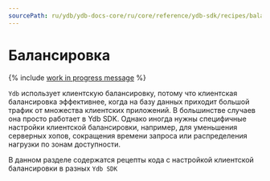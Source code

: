 ```yaml
---
sourcePath: ru/ydb/ydb-docs-core/ru/core/reference/ydb-sdk/recipes/balancing/_includes/index.md
---
```

# Балансировка

{% include [work in progress message](../../_includes/addition.md) %}

`Ydb` использует клиентскую балансировку, потому что клиентская балансировка эффективнее, когда на базу данных приходит большой трафик от множества клиентских приложений. 
В большинстве случаев она просто работает в Ydb SDK. Однако иногда нужны специфичные настройки клиентской балансировки, например, для уменьшения серверных хопов, сокращения времени запроса или распределения нагрузки по зонам доступности.

В данном разделе содержатся рецепты кода с настройкой клиентской балансировки в разных `Ydb SDK`
